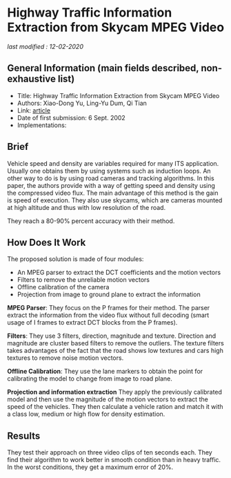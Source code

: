 # Highway Traffic Information Extraction from Skycam MPEG Video

_last modified : 12-02-2020_

## General Information (main fields described, non-exhaustive list)

- Title: Highway Traffic Information Extraction from Skycam MPEG Video
- Authors: Xiao-Dong Yu, Ling-Yu Dum, Qi Tian
- Link: [article](https://ieeexplore.ieee.org/document/1041185)
- Date of first submission:  6 Sept. 2002 
- Implementations:

## Brief

Vehicle speed and density are variables required for many ITS application. Usually one obtains them by using systems such as induction loops. An other way to do is by using road cameras and tracking algorithms. In this paper, the authors provide with a way of getting speed and density using the compressed video flux. The main advantage of this method is the gain is speed of execution. They also use skycams, which are cameras mounted at high altitude and thus with low resolution of the road.

They reach a 80-90% percent accuracy with their method.

## How Does It Work

The proposed solution is made of four modules:

- An MPEG parser to extract the DCT coefficients and the motion vectors
- Filters to remove the unreliable motion vectors
- Offline calibration of the camera
- Projection from image to ground plane to extract the information

**MPEG Parser**: They focus on the P frames for their method. The parser extract the information from the video flux without full decoding (smart usage of I frames to extract DCT blocks from the P frames).

**Filters**: They use 3 filters, direction, magnitude and texture. Direction and magnitude are cluster based filters to remove the outliers. The texture filters takes advantages of the fact that the road shows low textures and cars high textures to remove noise motion vectors.

**Offline Calibration**: They use the lane markers to obtain the point for calibrating the model to change from image to road plane.

**Projection and information extraction** They apply the previously calibrated model and then use the magnitude of the motion vectors to extract the speed of the vehicles. They then calculate a vehicle ration and match it with a class low, medium or high flow for density estimation.

## Results

They test their approach on three video clips of ten seconds each. They find their algorithm to work better in smooth condition than in heavy traffic. In the worst conditions, they get a maximum error of 20%.

